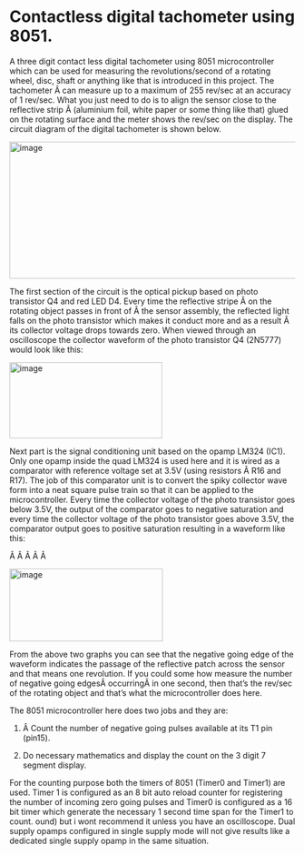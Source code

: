 # Contactless digital tachometer using 8051.
A three digit contact less digital tachometer using 8051 microcontroller which can be used for measuring the revolutions/second of a rotating wheel, disc, shaft or anything like that is introduced in this project. The tachometer Â can measure up to a maximum of 255 rev/sec at an accuracy of 1 rev/sec. What you just need to do is to align the sensor close to the reflective strip Â (aluminium foil, white paper or some thing like that) glued on the rotating surface and the meter shows the rev/sec on the display. The circuit diagram of the digital tachometer is shown below.

<img width="568" height="241" alt="image" src="https://github.com/user-attachments/assets/ca2737dd-93bd-4366-8276-d7a49983d8db" />


The first section of the circuit is the optical pickup based on photo transistor Q4 and red LED D4. Every time the reflective stripe Â on the rotating object passes in front of Â the sensor assembly, the reflected light falls on the photo transistor which makes it conduct more and as a result Â its collector voltage drops towards zero. When viewed through an oscilloscope the collector waveform of the photo transistor Q4 (2N5777) would look like this:

<img width="269" height="134" alt="image" src="https://github.com/user-attachments/assets/8e89b9f1-4721-4388-a6c3-b5c324e9cb79" />

Next part is the signal conditioning unit based on the opamp LM324 (IC1). Only one opamp inside the quad LM324 is used here and it is wired as a comparator with reference voltage set at 3.5V (using resistors Â R16 and R17). The job of this comparator unit is to convert the spiky collector wave form into a neat square pulse train so that it can be applied to the microcontroller. Every time the collector voltage of the photo transistor goes below 3.5V, the output of the comparator goes to negative saturation and every time the collector voltage of the photo transistor goes above 3.5V, the comparator output goes to positive saturation resulting in a waveform like this:

Â  Â  Â  Â  Â 

<img width="270" height="128" alt="image" src="https://github.com/user-attachments/assets/d86f4ffb-37fa-45ef-84af-08f6c333d1c1" />

From the above two graphs you can see that the negative going edge of the waveform indicates the passage of the reflective patch across the sensor and that means one revolution. If you could some how measure the number of negative going edgesÂ occurringÂ in one second, then that’s the rev/sec of the rotating object and that’s what the microcontroller does here.

The 8051 microcontroller here does two jobs and they are:

1) Â Count the number of negative going pulses available at its T1 pin (pin15).

2) Do necessary mathematics and display the count on the 3 digit 7 segment display.

For the counting purpose both the timers of 8051 (Timer0 and Timer1) are used. Timer 1 is configured as an 8 bit auto reload counter for registering the number of incoming zero going pulses and Timer0 is configured as a 16 bit timer which generate the necessary 1 second time span for the Timer1 to count.
ound) but i wont recommend it unless you have an oscilloscope. Dual supply opamps configured in single supply mode will not give results like a dedicated single supply opamp in the same situation.
